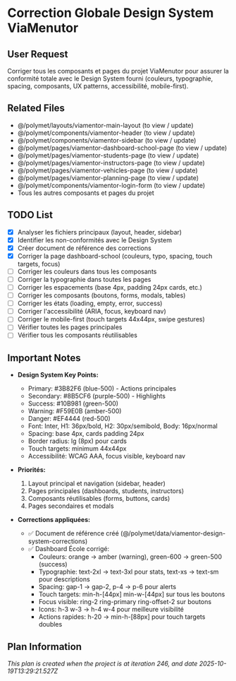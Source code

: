 # Correction Globale Design System ViaMenutor

## User Request
Corriger tous les composants et pages du projet ViaMenutor pour assurer la conformité totale avec le Design System fourni (couleurs, typographie, spacing, composants, UX patterns, accessibilité, mobile-first).

## Related Files
- @/polymet/layouts/viamentor-main-layout (to view / update)
- @/polymet/components/viamentor-header (to view / update)
- @/polymet/components/viamentor-sidebar (to view / update)
- @/polymet/pages/viamentor-dashboard-school-page (to view / update)
- @/polymet/pages/viamentor-students-page (to view / update)
- @/polymet/pages/viamentor-instructors-page (to view / update)
- @/polymet/pages/viamentor-vehicles-page (to view / update)
- @/polymet/pages/viamentor-planning-page (to view / update)
- @/polymet/components/viamentor-login-form (to view / update)
- Tous les autres composants et pages du projet

## TODO List
- [x] Analyser les fichiers principaux (layout, header, sidebar)
- [x] Identifier les non-conformités avec le Design System
- [x] Créer document de référence des corrections
- [x] Corriger la page dashboard-school (couleurs, typo, spacing, touch targets, focus)
- [ ] Corriger les couleurs dans tous les composants
- [ ] Corriger la typographie dans toutes les pages
- [ ] Corriger les espacements (base 4px, padding 24px cards, etc.)
- [ ] Corriger les composants (boutons, forms, modals, tables)
- [ ] Corriger les états (loading, empty, error, success)
- [ ] Corriger l'accessibilité (ARIA, focus, keyboard nav)
- [ ] Corriger le mobile-first (touch targets 44x44px, swipe gestures)
- [ ] Vérifier toutes les pages principales
- [ ] Vérifier tous les composants réutilisables

## Important Notes
- **Design System Key Points:**
  - Primary: #3B82F6 (blue-500) - Actions principales
  - Secondary: #8B5CF6 (purple-500) - Highlights
  - Success: #10B981 (green-500)
  - Warning: #F59E0B (amber-500)
  - Danger: #EF4444 (red-500)
  - Font: Inter, H1: 36px/bold, H2: 30px/semibold, Body: 16px/normal
  - Spacing: base 4px, cards padding 24px
  - Border radius: lg (8px) pour cards
  - Touch targets: minimum 44x44px
  - Accessibilité: WCAG AAA, focus visible, keyboard nav
  
- **Priorités:**
  1. Layout principal et navigation (sidebar, header)
  2. Pages principales (dashboards, students, instructors)
  3. Composants réutilisables (forms, buttons, cards)
  4. Pages secondaires et modals

- **Corrections appliquées:**
  - ✅ Document de référence créé (@/polymet/data/viamentor-design-system-corrections)
  - ✅ Dashboard École corrigé:
    - Couleurs: orange → amber (warning), green-600 → green-500 (success)
    - Typographie: text-2xl → text-3xl pour stats, text-xs → text-sm pour descriptions
    - Spacing: gap-1 → gap-2, p-4 → p-6 pour alerts
    - Touch targets: min-h-[44px] min-w-[44px] sur tous les boutons
    - Focus visible: ring-2 ring-primary ring-offset-2 sur boutons
    - Icons: h-3 w-3 → h-4 w-4 pour meilleure visibilité
    - Actions rapides: h-20 → min-h-[88px] pour touch targets doubles
  
## Plan Information
*This plan is created when the project is at iteration 246, and date 2025-10-19T13:29:21.527Z*
